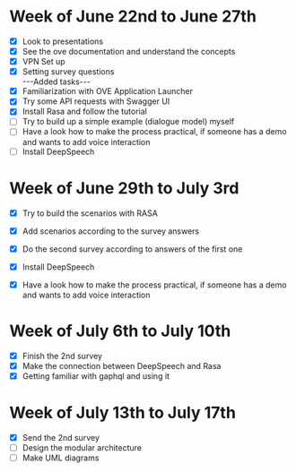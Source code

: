# Week of June 22nd to June 27th
- [x] Look to presentations
- [x] See the ove documentation and understand the concepts
- [x] VPN Set up 
- [x] Setting survey questions  
---Added tasks---  
- [x] Familiarization with OVE Application Launcher
- [x] Try some API requests with Swagger UI
- [x] Install Rasa and follow the tutorial
- [ ] Try to build up a simple example (dialogue model) myself
- [ ] Have a look how to make the process practical, if someone has a demo and wants to add voice interaction
- [ ] Install DeepSpeech  

# Week of June 29th to July 3rd
- [x] Try to build the scenarios with RASA
- [x] Add scenarios according to the survey answers
- [x] Do the second survey according to answers of the first one

- [x] Install DeepSpeech
- [x] Have a look how to make the process practical, if someone has a demo and wants to add voice interaction

# Week of July 6th to July 10th
- [x] Finish the 2nd survey
- [x] Make the connection between DeepSpeech and Rasa
- [x] Getting familiar with gaphql and using it

# Week of July 13th to July 17th
- [x] Send the 2nd survey
- [ ] Design the modular architecture 
- [ ] Make UML diagrams

